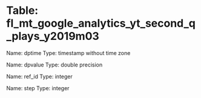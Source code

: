 Table: fl_mt_google_analytics_yt_second_q_plays_y2019m03
========================================================

Name: dptime
Type: timestamp without time zone

Name: dpvalue
Type: double precision

Name: ref_id
Type: integer

Name: step
Type: integer

